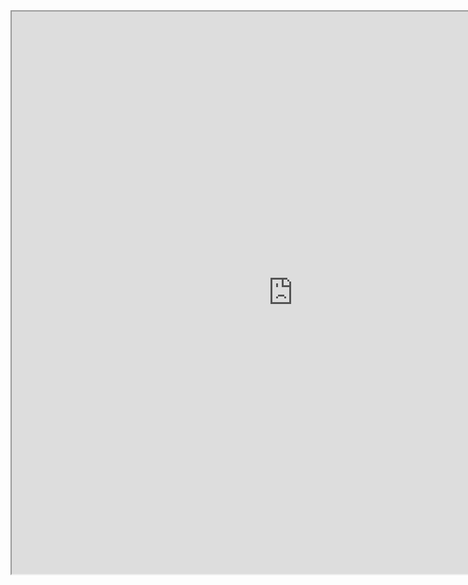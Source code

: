 <iframe
height = 900
width = 900
padding = 0 0
margins = 0 0
src="https://leagueoflegends.fandom.com/wiki/Cassiopeia/LoL"></iframe>

